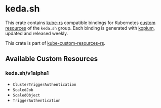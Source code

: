 <!--
SPDX-FileCopyrightText: The kube-custom-resources-rs Authors
SPDX-License-Identifier: 0BSD
 -->

# keda.sh

This crate contains [kube-rs](https://kube.rs/) compatible bindings for Kubernetes [custom resources](https://kubernetes.io/docs/tasks/extend-kubernetes/custom-resources/custom-resource-definitions/) of the `keda.sh` group. Each binding is generated with [kopium](https://github.com/kube-rs/kopium), updated and released weekly.

This crate is part of [kube-custom-resources-rs](https://github.com/metio/kube-custom-resources-rs).

## Available Custom Resources

### keda.sh/v1alpha1
- `ClusterTriggerAuthentication`
- `ScaledJob`
- `ScaledObject`
- `TriggerAuthentication`
